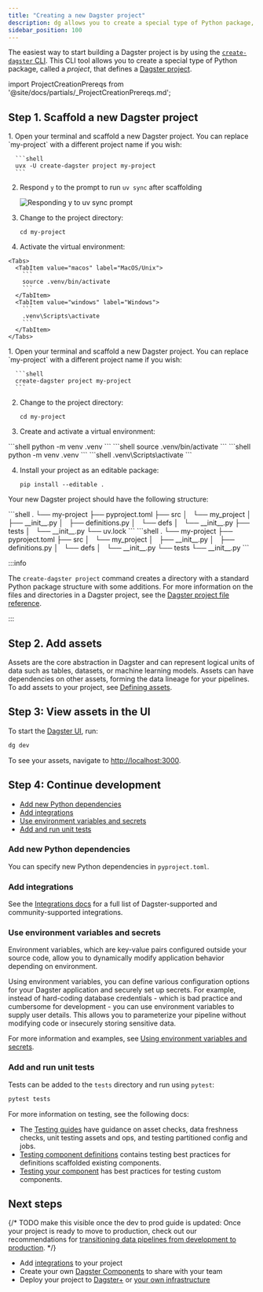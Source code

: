 ```yaml
---
title: "Creating a new Dagster project"
description: dg allows you to create a special type of Python package, called a project, that defines a Dagster project.
sidebar_position: 100
---
```


The easiest way to start building a Dagster project is by using the [`create-dagster` CLI](/api/dg/create-dagster). This CLI tool allows you to create a special type of Python package, called a _project_, that defines a [Dagster project](/deployment/code-locations/managing-code-locations-with-definitions).

import ProjectCreationPrereqs from '@site/docs/partials/\_ProjectCreationPrereqs.md';

<ProjectCreationPrereqs />

## Step 1. Scaffold a new Dagster project

<Tabs groupId="package-manager">
   <TabItem value="uv" label="uv">
   1. Open your terminal and scaffold a new Dagster project. You can replace `my-project` with a different project name if you wish:

      ```shell
      uvx -U create-dagster project my-project
      ```
   
   2. Respond `y` to the prompt to run `uv sync` after scaffolding

      ![Responding y to uv sync prompt](/images/getting-started/quickstart/uv_sync_yes.png)

   3. Change to the project directory:

      ```shell
      cd my-project
      ```
   4. Activate the virtual environment:

    <Tabs>
      <TabItem value="macos" label="MacOS/Unix">
        ```
        source .venv/bin/activate
        ```
      </TabItem>
      <TabItem value="windows" label="Windows">
        ```
        .venv\Scripts\activate
        ```
      </TabItem>
    </Tabs>
   </TabItem>
   <TabItem value="pip" label="pip">
   1. Open your terminal and scaffold a new Dagster project. You can replace `my-project` with a different project name if you wish:

      ```shell
      create-dagster project my-project
      ```
   2. Change to the project directory:

      ```shell
      cd my-project
      ```
   
   3. Create and activate a virtual environment:

   <Tabs>
     <TabItem value="macos" label="MacOS/Unix">
      ```shell
      python -m venv .venv
      ```
      ```shell
      source .venv/bin/activate
      ```
     </TabItem>
     <TabItem value="windows" label="Windows">
      ```shell
      python -m venv .venv
      ```
      ```shell
      .venv\Scripts\activate
      ```
     </TabItem>
   </Tabs>
   
   4. Install your project as an editable package:

      ```shell
      pip install --editable .
      ```
   </TabItem>
</Tabs>

Your new Dagster project should have the following structure:

<Tabs groupId="package-manager">

   <TabItem value="uv" label="uv">
   ```shell
   .
   └── my-project
      ├── pyproject.toml
      ├── src
      │   └── my_project
      │       ├── __init__.py
      │       ├── definitions.py
      │       └── defs
      │           └── __init__.py
      ├── tests
      │   └── __init__.py
      └── uv.lock
   ```
   </TabItem>
   <TabItem value="pip" label="pip">
   ```shell
   .
   └── my-project
      ├── pyproject.toml
      ├── src
      │   └── my_project
      │       ├── __init__.py
      │       ├── definitions.py
      │       └── defs
      │           └── __init__.py
      └── tests
         └── __init__.py
   ```
   </TabItem>
</Tabs>

:::info

The `create-dagster project` command creates a directory with a standard Python package structure with some additions. For more information on the files and directories in a Dagster project, see the [Dagster project file reference](/guides/build/projects/dagster-project-file-reference).

:::

## Step 2. Add assets

Assets are the core abstraction in Dagster and can represent logical units of data such as tables, datasets, or machine learning models. Assets can have dependencies on other assets, forming the data lineage for your pipelines. To add assets to your project, see [Defining assets](/guides/build/assets/defining-assets).

## Step 3: View assets in the UI

To start the [Dagster UI](/guides/operate/webserver), run:

```bash
dg dev
```

To see your assets, navigate to [http://localhost:3000](http://localhost:3000).

## Step 4: Continue development

- [Add new Python dependencies](#add-new-python-dependencies)
- [Add integrations](#add-integrations)
- [Use environment variables and secrets](#use-environment-variables-and-secrets)
- [Add and run unit tests](#add-and-run-unit-tests)

### Add new Python dependencies

You can specify new Python dependencies in `pyproject.toml`.

### Add integrations

See the [Integrations docs](/integrations/libraries) for a full list of Dagster-supported and community-supported integrations.

### Use environment variables and secrets

Environment variables, which are key-value pairs configured outside your source code, allow you to dynamically modify application behavior depending on environment.

Using environment variables, you can define various configuration options for your Dagster application and securely set up secrets. For example, instead of hard-coding database credentials - which is bad practice and cumbersome for development - you can use environment variables to supply user details. This allows you to parameterize your pipeline without modifying code or insecurely storing sensitive data.

For more information and examples, see [Using environment variables and secrets](/guides/operate/configuration/using-environment-variables-and-secrets).

### Add and run unit tests

Tests can be added to the `tests` directory and run using `pytest`:

```bash
pytest tests
```

For more information on testing, see the following docs:
* The [Testing guides](/guides/test) have guidance on asset checks, data freshness checks, unit testing assets and ops, and testing partitioned config and jobs.
* [Testing component definitions](/guides/build/components/building-pipelines-with-components/testing-component-definitions) contains testing best practices for definitions scaffolded existing components.
* [Testing your component](/guides/build/components/creating-new-components/testing-your-component) has best practices for testing custom components.

## Next steps

{/* TODO make this visible once the dev to prod guide is updated: Once your project is ready to move to production, check out our recommendations for [transitioning data pipelines from development to production](/guides/operate/dev-to-prod). */}

* Add [integrations](/integrations/libraries) to your project
* Create your own [Dagster Components](/guides/build/components/creating-new-components) to share with your team
* Deploy your project to [Dagster+](/deployment/dagster-plus) or [your own infrastructure](/deployment/oss)
